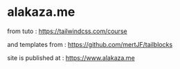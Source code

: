 # alakaza.me

from tuto :
https://tailwindcss.com/course

and templates from :
https://github.com/mertJF/tailblocks

site is published at :
https://www.alakaza.me
